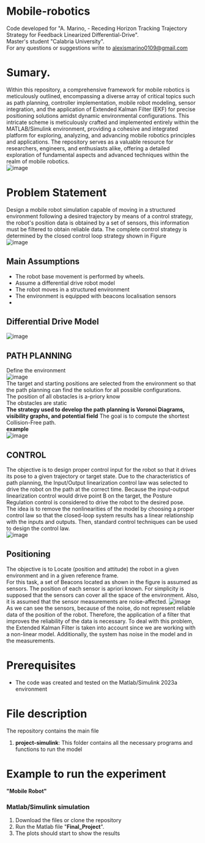 # Mobile-robotics

Code developed for "A. Marino, - Receding Horizon Tracking Trajectory Strategy for Feedback Linearized Differential-Drive".  
Master's student "Calabria University".  
For any questions or suggestions write to alexismarino0109@gmail.com

# Sumary.
Within this repository, a comprehensive framework for mobile robotics is meticulously outlined, encompassing a diverse array of critical topics such as path planning, controller implementation, mobile robot modeling, sensor integration, and the application of Extended Kalman Filter (EKF) for precise positioning solutions amidst dynamic environmental configurations. This intricate scheme is meticulously crafted and implemented entirely within the MATLAB/Simulink environment, providing a cohesive and integrated platform for exploring, analyzing, and advancing mobile robotics principles and applications. The repository serves as a valuable resource for researchers, engineers, and enthusiasts alike, offering a detailed exploration of fundamental aspects and advanced techniques within the realm of mobile robotics.  
![image](https://github.com/fercho-0109/Mobile-robotics/assets/40362695/23696346-064c-4809-91ac-6b2186e58d7a)


# Problem Statement
Design a mobile robot simulation capable of moving in a structured environment following a desired trajectory  by means of a control strategy, the robot's position data is obtained by a set of sensors, this information must be filtered to obtain reliable data. The complete control strategy is determined by the closed control loop strategy shown in Figure  
![image](https://github.com/fercho-0109/Mobile-robotics/assets/40362695/898f4cfd-08c3-46a4-8ad3-529e24647de3)
## Main Assumptions
- The robot base movement is performed by wheels.  
- Assume a differential drive robot model  
- The robot moves in a structured environment  
- The environment is equipped with beacons localisation sensors  
- 
## Differential Drive Model 
![image](https://github.com/fercho-0109/Mobile-robotics/assets/40362695/e4ec6f7c-1631-4a29-ae84-eefdb1700f1a)

##  PATH PLANNING 
Define the environment  
![image](https://github.com/fercho-0109/Mobile-robotics/assets/40362695/ed22113f-075b-4db6-ac83-3a3f5df54866)  
The target and starting positions are selected from the environment so that the path planning can find the solution for all possible configurations.  
The position of all obstacles is a-priory know  
The obstacles are static   
**The strategy used to develop the path planning is Voronoi Diagrams, visibility graphs, and potential field** The goal is to compute the shortest Collision-Free path.  
**example**  
![image](https://github.com/fercho-0109/Mobile-robotics/assets/40362695/bef6face-4e72-4604-9409-2a6ba333d4fd)


## CONTROL
The objective is to design proper control input for the robot so that it drives its pose to a given trajectory or target state. Due to the characteristics of path planning, the Input/Output linearization control law was selected to drive the robot on the path at the correct time. Because the input-output linearization control would drive point B on the target, the Posture Regulation  control is considered to drive the robot to the desired pose.  
The idea is to remove the nonlinearities of the model by choosing a proper control law so that the closed-loop system results has a linear relationship with the inputs and outputs. Then, standard control techniques can be used to design the control law.  
![image](https://github.com/fercho-0109/Mobile-robotics/assets/40362695/2aa65a5c-04be-4aaa-a429-f6b81f5d5da9)

##  Positioning
The objective is to Locate (position and attitude) the robot in a given environment and in a given reference frame.  
For this task, a set of Beacons located as shown in the figure is assumed as sensors. The position of each sensor is apriori known. For simplicity is supposed that the sensors can cover all the space of the environment. Also, it is assumed that the sensor measurements are noise-affected.
![image](https://github.com/fercho-0109/Mobile-robotics/assets/40362695/f7e19f1d-bc56-4c1a-a998-b423591c5177)  
As we can see the sensors, because of the noise, do not represent reliable data of the position of the robot. Therefore, the application of a filter that improves the reliability of the data is necessary. To deal with this problem, the Extended Kalman Filter is taken into account since we are working with a non-linear model. Additionally, the system has noise in the model and in the measurements. 

 
# Prerequisites
- The code was created and tested on the Matlab/Simulink 2023a environment

# File description
The repository contains the main file
1. **project-simulink**: This folder contains all the necessary programs and functions to run the model



# Example to run the experiment  
**"Mobile Robot"**
### Matlab/Simulink simulation 
1. Download the files or clone the repository 
2. Run the Matlab file "**Final_Project**".
4. The plots should start to show the results  




